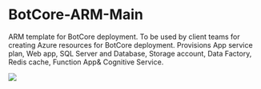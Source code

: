 # BotCore-ARM-Main
ARM template for BotCore deployment. To be used by client teams for creating Azure resources for BotCore deployment.
Provisions App service plan, Web app, SQL Server and Database, Storage account, Data Factory, Redis cache, Function App& Cognitive Service.


<a href="https://portal.azure.com/#create/Microsoft.Template/uri/https%3A%2F%2Fraw.githubusercontent.com%2FAcuvateSoftware%2FBotCore-ARM-Main%2Fmaster%2Fazuredeploy.json" target="_blank">
    <img src="http://azuredeploy.net/deploybutton.png"/>
</a>
